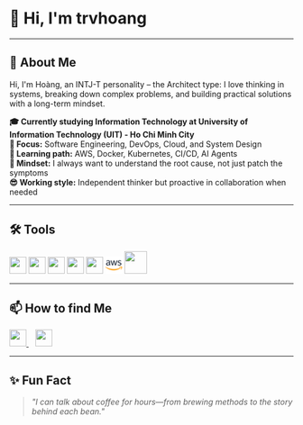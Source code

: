 # 👋 Hi, I'm **trvhoang**

---

## 🚀 About Me
Hi, I'm Hoàng, an INTJ-T personality – the Architect type:
I love thinking in systems, breaking down complex problems, and building practical solutions with a long-term mindset.

**🎓 Currently studying Information Technology at University of Information Technology (UIT) - Ho Chi Minh City**  
**🔭 Focus:** Software Engineering, DevOps, Cloud, and System Design  
**🧠 Learning path:** AWS, Docker, Kubernetes, CI/CD, AI Agents  
**🎯 Mindset:** I always want to understand the root cause, not just patch the symptoms  
**😎 Working style:** Independent thinker but proactive in collaboration when needed    

---

## 🛠️ Tools

<p align="left"> <img src="https://cdn.jsdelivr.net/gh/devicons/devicon/icons/python/python-original.svg" width="30" height="30" /> <img src="https://cdn.jsdelivr.net/gh/devicons/devicon/icons/cplusplus/cplusplus-original.svg" width="30" height="30" /> <img src="https://cdn.jsdelivr.net/gh/devicons/devicon/icons/html5/html5-original.svg" width="30" height="30" /> <img src="https://cdn.jsdelivr.net/gh/devicons/devicon/icons/css3/css3-original.svg" width="30" height="30" /> <img src="https://cdn.jsdelivr.net/gh/devicons/devicon/icons/javascript/javascript-original.svg" width="30" height="30" /> <img src="https://raw.githubusercontent.com/devicons/devicon/master/icons/amazonwebservices/amazonwebservices-original-wordmark.svg" width="30" height="30" /> <img src="https://img.icons8.com/color/48/000000/mysql-logo.png" width="40" height="40"/> </p>

---

## 📫 How to find Me
<p align="left"> <a href="https://linkedin.com/in/trvhoag" target="_blank"> <img src="https://cdn.jsdelivr.net/gh/devicons/devicon/icons/linkedin/linkedin-original.svg" width="30" height="30" /> </a> &nbsp;&nbsp; <a href="mailto:viethoang100900@gmail.com" target="_blank"> <img src="https://cdn.jsdelivr.net/gh/devicons/devicon/icons/google/google-original.svg" width="30" height="30" /> </a> </p>

---

## ✨ Fun Fact

> _"I can talk about coffee for hours—from brewing methods to the story behind each bean."_

